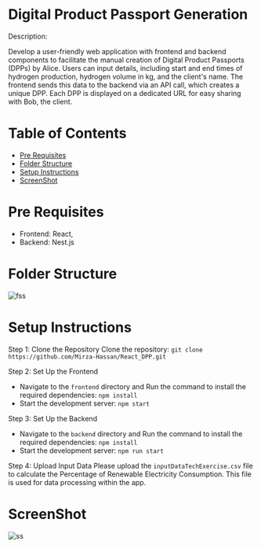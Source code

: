 # Digital Product Passport Generation

Description: 

Develop a user-friendly web application with frontend and backend components to facilitate the manual creation of Digital Product Passports (DPPs) by Alice. Users can input details, including start and end times of hydrogen production, hydrogen volume in kg, and the client's name. The frontend sends this data to the backend via an API call, which creates a unique DPP. Each DPP is displayed on a dedicated URL for easy sharing with Bob, the client.
# Table of Contents

- [Pre Requisites](#pre-requisites)
- [Folder Structure](#folder-structure)
- [Setup Instructions](#setup-instructions)
- [ScreenShot](#screenshot)

# Pre Requisites

- Frontend: React, 
- Backend: Nest.js

# Folder Structure
![fss](https://github.com/Mirza-Hassan/React_DPP/assets/17096257/bd8fa814-9baf-4913-be19-4ce6cce94c5e)

# Setup Instructions

Step 1: Clone the Repository
Clone the repository: ```git clone https://github.com/Mirza-Hassan/React_DPP.git```

Step 2: Set Up the Frontend
- Navigate to the `frontend` directory and Run the command to install the required dependencies: `npm install`
- Start the development server: `npm start`

Step 3: Set Up the Backend
- Navigate to the `backend` directory and Run the command to install the required dependencies: `npm install`
- Start the development server: `npm run start`

Step 4: Upload Input Data
Please upload the `inputDataTechExercise.csv` file to calculate the Percentage of Renewable Electricity Consumption. This file is used for data processing within the app.

# ScreenShot
![ss](https://github.com/Mirza-Hassan/React_DPP/assets/17096257/fe449368-4622-4307-9e74-71c4bd42e73b)




